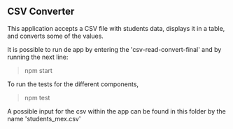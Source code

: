 ## CSV Converter
This application accepts a CSV file with students data, displays it in a table, and converts some of the values. 

It is possible to run de app by entering the 'csv-read-convert-final' and by running the next line: 
  > npm start

To run the tests for the different components, 
  > npm test

A possible input for the csv within the app can be found in this folder by the name 'students_mex.csv'
